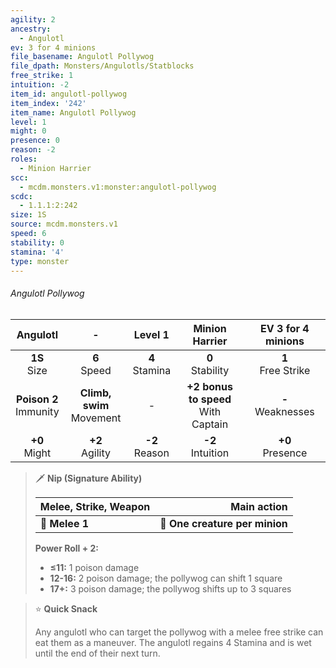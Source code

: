 ```yaml
---
agility: 2
ancestry:
  - Angulotl
ev: 3 for 4 minions
file_basename: Angulotl Pollywog
file_dpath: Monsters/Angulotls/Statblocks
free_strike: 1
intuition: -2
item_id: angulotl-pollywog
item_index: '242'
item_name: Angulotl Pollywog
level: 1
might: 0
presence: 0
reason: -2
roles:
  - Minion Harrier
scc:
  - mcdm.monsters.v1:monster:angulotl-pollywog
scdc:
  - 1.1.1:2:242
size: 1S
source: mcdm.monsters.v1
speed: 6
stability: 0
stamina: '4'
type: monster
---
```


###### Angulotl Pollywog

|          Angulotl          |               -               |      Level 1       |             Minion Harrier              |   EV 3 for 4 minions   |
| :------------------------: | :---------------------------: | :----------------: | :-------------------------------------: | :--------------------: |
|      **1S**<br/> Size      |       **6**<br/> Speed        | **4**<br/> Stamina |          **0**<br/> Stability           | **1**<br/> Free Strike |
| **Poison 2**<br/> Immunity | **Climb, swim**<br/> Movement |         -          | **+2 bonus to speed**<br/> With Captain | **-**<br/> Weaknesses  |
|     **+0**<br/> Might      |      **+2**<br/> Agility      | **-2**<br/> Reason |          **-2**<br/> Intuition          |  **+0**<br/> Presence  |

<!-- -->
> 🗡 **Nip (Signature Ability)**
>
> | **Melee, Strike, Weapon** |                **Main action** |
> | ------------------------- | -----------------------------: |
> | **📏 Melee 1**            | **🎯 One creature per minion** |
>
> **Power Roll + 2:**
>
> - **≤11:** 1 poison damage
> - **12-16:** 2 poison damage; the pollywog can shift 1 square
> - **17+:** 3 poison damage; the pollywog shifts up to 3 squares

<!-- -->
> ⭐️ **Quick Snack**
>
> Any angulotl who can target the pollywog with a melee free strike can eat them as a maneuver. The angulotl regains 4 Stamina and is wet until the end of their next turn.
